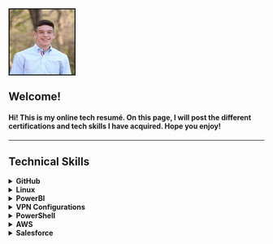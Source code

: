 <img src="IMG_2613.JPG" alt="Rooks Hunter Avatar" width="128" height="128" align="center" border="2">

<h2>Welcome!</h2>
<h4>Hi! This is my online tech resumé. On this page, I will post the different certifications and tech skills I have acquired. Hope you enjoy!</h4>
<hr>

<h2><b>Technical Skills</b></h2>

<details closed>
  <summary><b>GitHub</b></summary>
  <br>
  <p>I completed the "First Day on Github" and "First Week on Github" Learning Paths. As a result of the training, I learned about the basic workflow and operations involved in utillizing Github to its full potential.
    Skills developed include:
  <ul>
    <li>Communicating Using Markdown</li>
    <li>Uploading a project to Github</li>
    <li>Customizing Github pages</li>
    <li>Utilizing pull requests</li>
    <li>Resolving merge conflicts</li>
    <li>Securing workflows</li>

  </ul>
  <img src="Screen Shot 2019-09-04 at 10.44.09 AM.png" alt="First Day on GitHub" width="600" height="400" border="2">
  <img src="github-2.png" alt="First Week on GitHub" width="600" height="400" border="2">
  </p>
</details>

<details closed>
  <summary><b>Linux</b></summary>
  <br>
  <p>I completed the 16-hour LPI Linux Essentials course offered in Linux Academy. This course provided a broad overview of the functions available within Linux specifically utilizing the command line to accomplish a task. Some of the specific topics discussed within the course included:
  <ul>
    <li>Understanding command line basics</li>
    <li>Linux-embedded systems</li>
    <li>Using directories and listing files</li>
    <li>Archivig file using command line</li>
    <li>Searching and exracting data from files</li>
    <li>Understanding computer hardware</li>
    <li>Managing file permissions and ownership</li>

  </ul>
  </p>
    <img src="LinuxCertificate.JPG" alt="Linux Certificate" width="600" height="400" border="2">
</details>

<details closed>
  <summary><b>PowerBI</b></summary>
  <br>
  <p>I auditted the <a href="https://www.edx.org/course/analyzing-visualizing-data-power-bi-4"> Analyzing and Visualizong Data with Power BI</a> course by edX. This course taught me the intricacies of PowerBI including how to utilize PowerBI for analytical purposes. Below is a list of specific skills taught in the course followed by a walkthrough of a personal dashboard I created.
    <ul>
    <li>Data Transformations</li>
    <li>Managing Data</li>
    <li>Optimizing Models</li>
    <li>Utilizing Data Visualizations</li>
    <li>Configuring Dashboards</li>

  </p>
  <img src="PowerBICourse.JPG" alt="Power BI Proof of Completion" width="600" height="300" border="2">
  </ul>
  Click the following link for walkthrough of my Power BI dashboard: <a href="https://youtu.be/xPzbK4cgHco">Rooks Hunter's Supplier Quality Analysis Dashboard</a>
  </p>
  <img src="PowerBIScreenshot.JPG" alt="Power BI Screenshot" width="600" height="300" border="2">
</details>

<details closed>
  <summary><b>VPN Configurations</b></summary>
  <br>
  <p>In this task I used Algo VPN to set up my personal Wireguard and IPSEC VPN. In order to run my Algo server, I ran it on my local system and let it set up a new virtual machine for me. I used Digital Ocean as my cloud hosting provider, and I created an Ubuntu virtual machine. After installng the Algo scripts and dependencies, I used Wireguard to configure my VPN.
  <br>
  <br>
    Below is a screen shot of three windows. The left two windows are pictures of <a href="ipleak.net">ipleak.net</a>. The far left is ipleak.net when Wireguard is deactivated. The middle window is the output displayed on ipleak.net when my Wireguard is activated. Lastly, the far right window is Digital Ocean, which contains my VPN IP address.
  </p>
  <h2>AlgoVPN through Digital Ocean</h2>
<img src="VPN_Proof.PNG" alt="Algo VPN Proof of Completion" width="650" height="300" border="2">
<br>
<br>
<h2>AlgoVPN through AWS EC2 instance</h2>

<img src="AlgoVPNaws.PNG" alt="Algo VPN Proof of Completion" width="650" height="300" border="2">
<br>
<br>
<h2>OpenVPN through AWS EC2 instance</h2>

<img src="OpenVPN.PNG" alt="Algo VPN Proof of Completion" width="550" height="200" border="2">
<img src="OpenVPN2.PNG" alt="Algo VPN Proof of Completion" width="550" height="200" border="2">

</details>

<details closed>
  <summary><b>PowerShell</b></summary>
  <br>
  <p>I completed the <a href="https://www.linkedin.com/learning/powershell-5-essential-training"> PowerShell 5 Essential Training</a> found on LinkedIn Learning. This course taught me the basic ins-and-outs of PowerShell along with how to use it to optimize management. More specifically, I learned how to discover commands using "Get-Help *<i>command</i>*", how to utilize "Get-Service", adding snappins for more cmdlets, dynamic importing of modules, comparing data using operators and "Where-Object", running script files and much more.  Below is a broader view of the topics covered during the training along with the certificate provided upon completion of the course:
  <ul>
    <li>Getting Ready for Powershell</li>
    <li>Discovery and Getting Help</li>
    <li>Extending Your Capabilities with Powershell</li>
    <li>Using the Power of the Pipeline</li>
    <li>Getting More out of Objects</li>
    <li>Scripts and Automation</li>
    <li>Scalable Management with Powershell Remoting</li>

  </ul>
  </p> 
  <img src="PowerShellCertificate.PNG" alt="Algo VPN Proof of Completion" width="450" height="300" border="2">
</details>

<details closed>
  <summary><b>AWS</b></summary>
  <br>
  <p>I completed the AWS Essentials course on Linux Academy. This course functioned as a guide for how to get started within AWS. Topics discussed included managing AWS access with users, groups and roles, networking services and connectivity, compute services, storage services, database services, loadbalancing, elasticity, scalability, and serverless compute. In order illustrate my understanding of the previous topics, I took part in the following hands-on labs:
  <ul>
    <li>Creating a basic function to shut down and EC2 instance</li>
    <li>Setting up an application load balancer with an auto scaling group and route 53</li>
    <li>Created an Amazon Aurora RDS database</li>
    <li>Created a basic Amazon S3 lifecycle policy</li>
    <li>Created Amazon S3 buckets, managing objects and enabling versioning</li>
    <li>Created a Linux EC2 instance in AWS and connect using SSH</li>
    <li>Created a basic VPC and associated components</li>
  </ul>
  </p>
  
  <img src="AWS_Essentials.PNG" alt="AWS Proof of Completion" width="600" height="400" border="2">
  
</details>
  
<details closed>
  <summary><b>Salesforce</b></summary>
  <br>
  <p>I went through the Admin Beginner Trail on Trailhead in order to introduce myself to Salesforce. Through the course I was able to learn a lot about how organizations can customize their customer relationship platforms. Some of the specific topics I learned were how to import and export data, use the schema builder for editing entities, create custom buttons and links and prompting user engagements.  The specific modules I covered within this Trail were:
  <ul>
    <li>Salesforce Platform Basics</li>
    <li>Data Modeling</li>
    <li>Data Management</li>
    <li>Lightning Experience Customization</li>
    <li>Salesforce Mobile App Customization</li>
    <li>User Engagement</li>
    <li>Reports and Dashboards for Lightning Experience</li>
  </ul>
  </p> 
  <img src="Salesforce.PNG" alt="AWS Proof of Completion" width="700" height="175" border="2">
</details>
